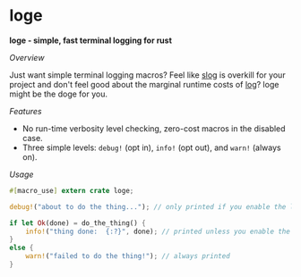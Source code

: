 loge
====

**loge - simple, fast terminal logging for rust**

_Overview_

Just want simple terminal logging macros? Feel like [slog](https://docs.rs/slog) is overkill for your project and
don't feel good about the marginal runtime costs of [log](https://docs.rs/log)? loge might be the doge for you.

_Features_

- No run-time verbosity level checking, zero-cost macros in the disabled case.
- Three simple levels: `debug!` (opt in), `info!` (opt out), and `warn!` (always on).

_Usage_

```rust
#[macro_use] extern crate loge;

debug!("about to do the thing..."); // only printed if you enable the loge-debug feature

if let Ok(done) = do_the_thing() {
	info!("thing done:  {:?}", done); // printed unless you enable the loge-no-info feature
}
else {
	warn!("failed to do the thing!"); // always printed
}
```
